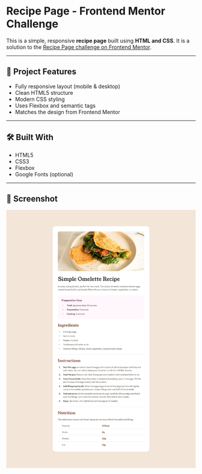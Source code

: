 # Recipe Page - Frontend Mentor Challenge

This is a simple, responsive **recipe page** built using **HTML and CSS**. It is a solution to the [Recipe Page challenge on Frontend Mentor](https://www.frontendmentor.io/challenges/).

---

## 📁 Project Features

- Fully responsive layout (mobile & desktop)
- Clean HTML5 structure
- Modern CSS styling
- Uses Flexbox and semantic tags
- Matches the design from Frontend Mentor

---

## 🛠 Built With

- HTML5
- CSS3
- Flexbox
- Google Fonts (optional)

---

## 📸 Screenshot

![Preview](design\desktop-design.jpg) 
